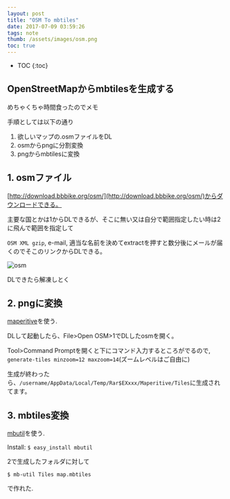 ```yaml
---
layout: post
title: "OSM To mbtiles"
date: 2017-07-09 03:59:26
tags: note
thumb: /assets/images/osm.png
toc: true
---
```


* TOC
{:toc}

## OpenStreetMapからmbtilesを生成する

めちゃくちゃ時間食ったのでメモ

手順としては以下の通り
1. 欲しいマップの.osmファイルをDL
2. osmからpngに分割変換
3. pngからmbtilesに変換

## 1. osmファイル
[http://download.bbbike.org/osm/](http://download.bbbike.org/osm/)からダウンロードできる。

主要な国とかは1からDLできるが、そこに無い又は自分で範囲指定したい時は2に飛んで範囲を指定して

`OSM XML gzip`, e-mail, 適当な名前を決めてextractを押すと数分後にメールが届くのでそこのリンクからDLできる。

![osm](https://kobadlve.github.io/assets/images/osm.png)

DLできたら解凍しとく

## 2. pngに変換

[maperitive](http://maperitive.net/)を使う.

DLして起動したら、File>Open OSM>1でDLしたosmを開く。

Tool>Command Promptを開くと下にコマンド入力するところがでるので, `generate-tiles minzoom=12 maxzoom=14`(ズームレベルはご自由に)

生成が終わったら、`/username/AppData/Local/Temp/Rar$EXxxx/Maperitive/Tiles`に生成されてます。

## 3. mbtiles変換

[mbutil](https://github.com/mapbox/mbutil)を使う.

Install: `$ easy_install mbutil`

2で生成したフォルダに対して

```
$ mb-util Tiles map.mbtiles
```

で作れた.
